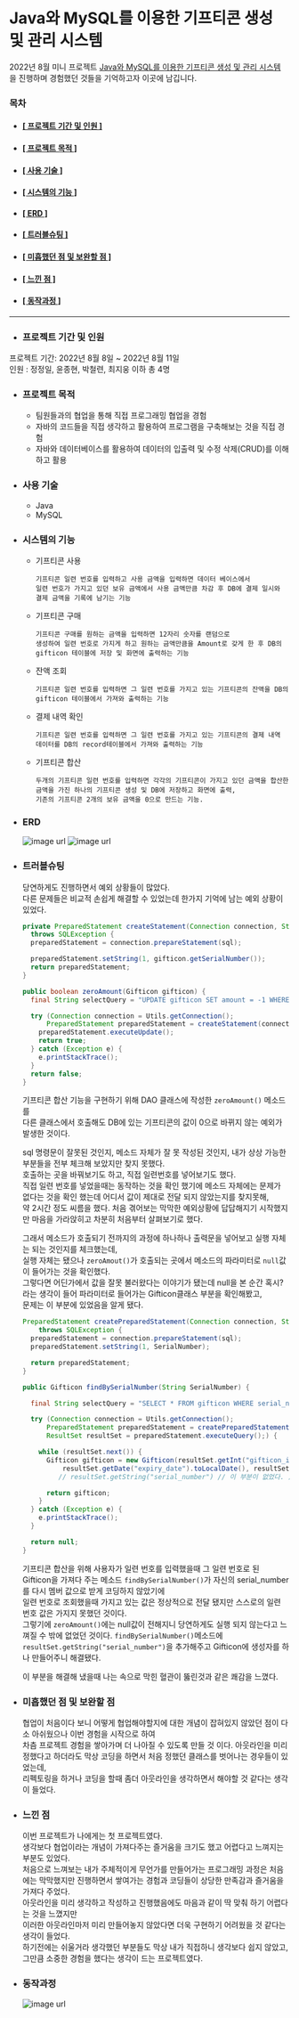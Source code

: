 # Java와 MySQL를 이용한 기프티콘 생성 및 관리 시스템 

2022년 8월 미니 프로젝트 [ Java와 MySQL를 이용한 기프티콘 생성 및 관리 시스템 ](https://github.com/12OneTwo12/mini-project)을 진행하며 경험했던 것들을 기억하고자 이곳에 남깁니다.
  
### 목차  
  * #### [[ 프로젝트 기간 및 인원 ]](#프로젝트-기간-및-인원)  
  * #### [[ 프로젝트 목적 ]](#프로젝트-목적)  
  * #### [[ 사용 기술 ]](#사용-기술)  
  * #### [[ 시스템의 기능 ]](#시스템의-기능)  
  * #### [[ ERD ]](#erd)  
  * #### [[ 트러블슈팅 ]](#트러블슈팅)  
  * #### [[ 미흡했던 점 및 보완할 점 ]](#미흡했던-점-및-보완할-점)  
  * #### [[ 느낀 점 ]](#느낀-점)  
  * #### [[ 동작과정 ]](#동작과정)  
    
--------------------------------------------------------------------------------------------------------------
  
* ### 프로젝트 기간 및 인원  
  
프로젝트 기간: 2022년 8월 8일 ~ 2022년 8월 11일  
인원 : 정정일, 윤종현, 박철련, 최지웅 이하 총 4명
    
* ### 프로젝트 목적  
  
  * 팀원들과의 협업을 통해 직접 프로그래밍 협업을 경험  
  * 자바의 코드들을 직접 생각하고 활용하여 프로그램을 구축해보는 것을 직접 경험
  * 자바와 데이터베이스를 활용하여 데이터의 입출력 및 수정 삭제(CRUD)를 이해하고 활용
    
* ### 사용 기술
    
  * Java  
  * MySQL  
    
* ### 시스템의 기능  
  
  * 기프티콘 사용  
    
        기프티콘 일련 번호를 입력하고 사용 금액을 입력하면 데이터 베이스에서   
        일련 번호가 가지고 있던 보유 금액에서 사용 금액만큼 차감 후 DB에 결제 일시와 결제 금액을 기록에 남기는 기능  
        
  * 기프티콘 구매  
    
        기프티콘 구매를 원하는 금액을 입력하면 12자리 숫자를 랜덤으로   
        생성하여 일련 번호로 가지게 하고 원하는 금액만큼을 Amount로 갖게 한 후 DB의 gifticon 테이블에 저장 및 화면에 출력하는 기능
  
  * 잔액 조회  
    
        기프티콘 일련 번호를 입력하면 그 일련 번호를 가지고 있는 기프티콘의 잔액을 DB의 gifticon 테이블에서 가져와 출력하는 기능  
          
  * 결제 내역 확인  
    
        기프티콘 일련 번호를 입력하면 그 일련 번호를 가지고 있는 기프티콘의 결제 내역 데이터를 DB의 record테이블에서 가져와 출력하는 기능
          
  * 기프티콘 합산  
    
        두개의 기프티콘 일련 번호를 입력하면 각각의 기프티콘이 가지고 있던 금액을 합산한 금액을 가진 하나의 기프티콘 생성 및 DB에 저장하고 화면에 출력,  
        기존의 기프티콘 2개의 보유 금액을 0으로 만드는 기능.  
      
* ### ERD  
  
  ![image url](https://github.com/12OneTwo12/mini-project/blob/main/plan/gifticon2.png?raw=true) 
  ![image url](https://github.com/12OneTwo12/mini-project/blob/main/plan/gifticon3.png?raw=true)  
        
* ### 트러블슈팅  
  
    당연하게도 진행하면서 예외 상황들이 많았다.  
    다른 문제들은 비교적 손쉽게 해결할 수 있었는데 한가지 기억에 남는 예외 상황이 있었다.  
    ```java
    private PreparedStatement createStatement(Connection connection, String sql, Gifticon gifticon)
      throws SQLException {
      preparedStatement = connection.prepareStatement(sql);

      preparedStatement.setString(1, gifticon.getSerialNumber());
      return preparedStatement;
    }

    public boolean zeroAmount(Gifticon gifticon) {
      final String selectQuery = "UPDATE gifticon SET amount = -1 WHERE serial_number = ?;";

      try (Connection connection = Utils.getConnection();
          PreparedStatement preparedStatement = createStatement(connection, selectQuery, gifticon);) {
        preparedStatement.executeUpdate();
        return true;
      } catch (Exception e) {
        e.printStackTrace();
      }
      return false;
    }
    ```
    기프티콘 합산 기능을 구현하기 위해 DAO 클래스에 작성한 ```zeroAmount()``` 메소드를   
    다른 클래스에서 호출해도 DB에 있는 기프티콘의 값이 0으로 바뀌지 않는 예외가 발생한 것이다.  
      
    sql 명령문이 잘못된 것인지, 메소드 자체가 잘 못 작성된 것인지, 내가 상상 가능한 부분들을 전부 체크해 보았지만 찾지 못했다.  
    호출하는 곳을 바꿔보기도 하고, 직접 일련번호를 넣어보기도 했다.  
    직접 일련 번호를 넣었을때는 동작하는 것을 확인 했기에 메소드 자체에는 문제가 없다는 것을 확인 했는데 어디서 값이 제대로 전달 되지 않았는지를 찾지못해,  
    약 2시간 정도 씨름을 했다. 처음 겪어보는 막막한 예외상황에 답답해지기 시작했지만 마음을 가라앉히고 차분히 처음부터 살펴보기로 했다.  
      
    그래서 메소드가 호출되기 전까지의 과정에 하나하나 출력문을 넣어보고 실행 자체는 되는 것인지를 체크했는데,  
    실행 자체는 됐으나 ```zeroAmout()```가 호출되는 곳에서 메소드의 파라미터로 ```null```값이 들어가는 것을 확인했다.  
    그렇다면 어딘가에서 값을 잘못 불러왔다는 이야기가 됐는데 null을 본 순간 혹시? 라는 생각이 들어 파라미터로 들어가는 Gifticon클래스 부분을 확인해봤고,  
    문제는 이 부분에 있었음을 알게 됐다.  
    
    ```java  
    PreparedStatement createPreparedStatement(Connection connection, String sql, String SerialNumber)
        throws SQLException {
      preparedStatement = connection.prepareStatement(sql);
      preparedStatement.setString(1, SerialNumber);

      return preparedStatement;
    }

    public Gifticon findBySerialNumber(String SerialNumber) {

      final String selectQuery = "SELECT * FROM gifticon WHERE serial_number = ?;";

      try (Connection connection = Utils.getConnection();
          PreparedStatement preparedStatement = createPreparedStatement(connection, selectQuery, SerialNumber);
          ResultSet resultSet = preparedStatement.executeQuery();) {

        while (resultSet.next()) {
          Gifticon gifticon = new Gifticon(resultSet.getInt("gifticon_id"),
              resultSet.getDate("expiry_date").toLocalDate(), resultSet.getInt("amount"),
             // resultSet.getString("serial_number") // 이 부분이 없었다. );

          return gifticon;
        }
      } catch (Exception e) {
        e.printStackTrace();
      }

      return null;
    }  
    ```  
       
    기프티콘 합산을 위해 사용자가 일련 번호를 입력했을때 그 일련 번호로 된   
    Gifticon을 가져다 주는 메소드 ```findBySerialNumber()```가 자신의 serial_number를 다시 멤버 값으로 받게 코딩하지 않았기에  
    일련 번호로 조회했을때 가지고 있는 값은 정상적으로 전달 됐지만 스스로의 일련 번호 값은 가지지 못했던 것이다.  
    그렇기에 ```zeroAmount()```에는 null값이 전해지니 당연하게도 실행 되지 않는다고 느껴질 수 밖에 없었던 것이다.
    ```findBySerialNumber()```메소드에 ```resultSet.getString("serial_number")```을 추가해주고 Gifticon에 생성자를 하나 만들어주니 해결됐다.  
    
    이 부분을 해결해 냈을때 나는 속으로 막힌 혈관이 뚫린것과 같은 쾌감을 느꼈다.  
    
* ### 미흡했던 점 및 보완할 점
  
   협업이 처음이다 보니 어떻게 협업해야할지에 대한 개념이 잡혀있지 않았던 점이 다소 아쉬웠으나 이번 경험을 시작으로 하여  
   차츰 프로젝트 경험을 쌓아가며 더 나아질 수 있도록 만들 것 이다.
   아웃라인을 미리 정했다고 하더라도 막상 코딩을 하면서 처음 정했던 클래스를 벗어나는 경우들이 있었는데,  
   리펙토링을 하거나 코딩을 할때 좀더 아웃라인을 생각하면서 해야할 것 같다는 생각이 들었다.  
    
* ### 느낀 점  
    
   이번 프로젝트가 나에게는 첫 프로젝트였다.  
   생각보다 협업이라는 개념이 가져다주는 즐거움을 크기도 했고 어렵다고 느껴지는 부분도 있었다.  
   처음으로 느껴보는 내가 주체적이게 무언가를 만들어가는 프로그래밍 과정은 처음에는 막막했지만 진행하면서 쌓여가는 경험과 코딩들이 상당한 만족감과 즐거움을 가져다 주었다.  
   아웃라인을 미리 생각하고 작성하고 진행했음에도 마음과 같이 딱 맞춰 하기 어렵다는 것을 느꼈지만   
   이러한 아웃라인마저 미리 만들어놓지 않았다면 더욱 구현하기 어려웠을 것 같다는 생각이 들었다.  
   하기전에는 쉬울거라 생각했던 부분들도 막상 내가 직접하니 생각보다 쉽지 않았고, 그만큼 소중한 경험을 했다는 생각이 드는 프로젝트였다.  
     
* ### 동작과정  
  
  ![image url](https://github.com/12OneTwo12/mini-project/blob/main/plan/ezgif.com-gif-maker.gif?raw=true)  
